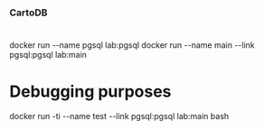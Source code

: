 #
### CartoDB 
#

docker run --name pgsql lab:pgsql
docker run --name main --link pgsql:pgsql lab:main

# Debugging purposes
docker run -ti --name test --link pgsql:pgsql lab:main bash
